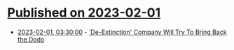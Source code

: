 # [Published on 2023-02-01](index.md)

* [2023-02-01, 03:30:00](https://science.slashdot.org/story/23/01/31/2042246/de-extinction-company-will-try-to-bring-back-the-dodo?utm_source=rss1.0mainlinkanon&utm_medium=feed) - ['De-Extinction' Company Will Try To Bring Back the Dodo](https://science.slashdot.org/story/23/01/31/2042246/de-extinction-company-will-try-to-bring-back-the-dodo?utm_source=rss1.0mainlinkanon&utm_medium=feed)
